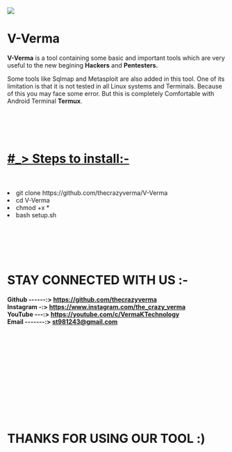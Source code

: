 <img src="#">
<h1>V-Verma</h1>

<p><b>V-Verma</b> is a tool containing some basic and important tools which are very useful to the new begining <b>Hackers</b> and <b>Pentesters.</b></p>
<p>Some tools like Sqlmap and Metasploit are also added in this tool. One of its limitation is that it is not tested in all Linux systems and Terminals. Because of this you may face some error. But this is completely Comfortable with Android Terminal <b>Termux</b>.
<br><br><br><br><br>
<h1><u>#_> Steps to install:-</u></h1>
<br><br>
<li> git clone https://github.com/thecrazyverma/V-Verma</li>
<li> cd V-Verma</li>
<li> chmod +x * </li>
<li> bash setup.sh </li>
<br><br><br><br><br>
<h1> STAY CONNECTED WITH US :- </h1>
<b>Github ------:> <a href="https://github.com/thecrazyverma">https://github.com/thecrazyverma</a></b><br>
<b>Instagram -:> <a href="https://www.instagram.com/the_crazy_verma">https://www.instagram.com/the_crazy_verma</a></b><br>
<b>YouTube ---:> <a href="https://youtube.com/c/VermaKTechnology">https://youtube.com/c/VermaKTechnology</a></b><br>
<b>Email -------:> <a href="mailto:st981243@gmail.com">st981243@gmail.com</a></b><br>
<br><br><br><br><br><br><br><br><br><br><br><br>
<h1> THANKS FOR USING OUR TOOL :) </h1>
